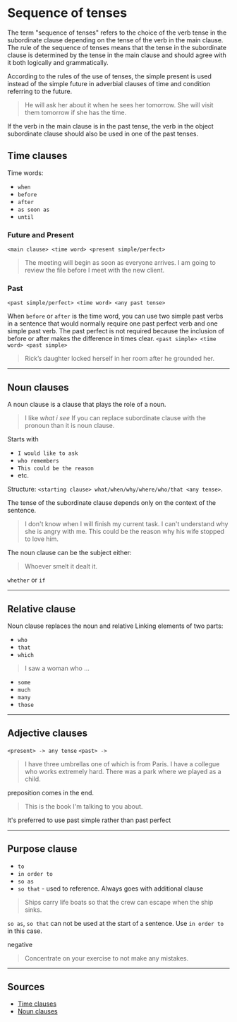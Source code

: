 # Sequence of tenses

The term "sequence of tenses" refers to the choice of the verb tense in the subordinate clause depending on the tense of the verb in the main clause. 
The rule of the sequence of tenses means that the tense in the subordinate clause is determined by the tense in the main clause and should agree with it both logically and grammatically.


According to the rules of the use of tenses, the simple present is used instead of the simple future in adverbial clauses of time and condition referring to the future.
> He will ask her about it when he sees her tomorrow.
> She will visit them tomorrow if she has the time.


If the verb in the main clause is in the past tense, the verb in the object subordinate clause should also be used in one of the past tenses.


## Time clauses

Time words:
- `when`
- `before`
- `after`
- `as soon as`
- `until`

### Future and Present
`<main clause> <time word> <present simple/perfect>`
> The meeting will begin as soon as everyone arrives. 
> I am going to review the file before I meet with the new client.

### Past
`<past simple/perfect> <time word> <any past tense>`


When `before` or `after` is the time word, you can use two simple past verbs in a sentence that would normally require one past perfect verb and one simple past verb.
The past perfect is not required because the inclusion of before or after makes the difference in times clear.
`<past simple> <time word> <past simple>`
> Rick’s daughter locked herself in her room after he grounded her.


---
## Noun clauses
A noun clause is a clause that plays the role of a noun.
> I like _what i see_
If you can replace subordinate clause with the pronoun than it is noun clause.

Starts with
- `I would like to ask`
- `who remembers`
- `This could be the reason`
- etc.

Structure:
`<starting clause> what/when/why/where/who/that <any tense>`.

The tense of the subordinate clause depends only on the context of the sentence.
> I don't know when I will finish my current task.
> I can't understand why she is angry with me.
> This could be the reason why his wife stopped to love him.

The noun clause can be the subject either:
> Whoever smelt it dealt it.

`whether` or `if`


---
## Relative clause
Noun clause replaces the noun and relative
Linking elements of two parts:
- `who`
- `that`
- `which`
> I saw a woman who ...
> 
- `some`
- `much`
- `many`
- `those`


---
## Adjective clauses

`<present> -> any tense`
`<past> -> `

> I have three umbrellas one of which is from Paris.
> I have a collegue who works extremely hard.
> There was a park where we played as a child.

preposition comes in the end.
> This is the book I'm talking to you about.

It's preferred to use past simple rather than past perfect


---
## Purpose clause

- `to`
- `in order to`
- `so as`
- `so that` - used to reference. Always goes with additional clause
> Ships carry life boats so that the crew can escape when the ship sinks.

`so as`, `so that` can not be used at the start of a sentence.
Use `in order to` in this case.

negative
> Concentrate on your exercise to not make any mistakes.

---
## Sources
- [Time clauses](https://www.theenglishisland.com/lessons/time-clauses/)
- [Noun clauses](https://www.grammar-monster.com/glossary/noun_clauses.htm)
